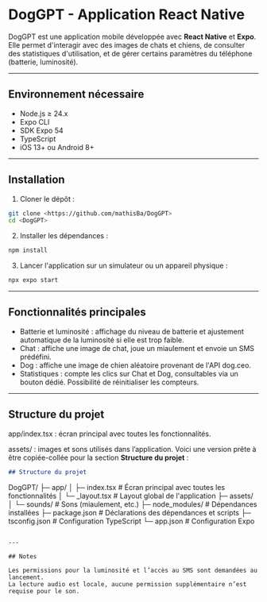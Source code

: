 # DogGPT - Application React Native

DogGPT est une application mobile développée avec **React Native** et **Expo**. Elle permet d'interagir avec des images de chats et chiens, de consulter des statistiques d'utilisation, et de gérer certains paramètres du téléphone (batterie, luminosité).

---

## Environnement nécessaire

- Node.js ≥ 24.x
- Expo CLI
- SDK Expo 54
- TypeScript
- iOS 13+ ou Android 8+

---

## Installation

1. Cloner le dépôt :

```bash
git clone <https://github.com/mathisBa/DogGPT>
cd <DogGPT>
```

2. Installer les dépendances :

```bash
npm install
```

3. Lancer l'application sur un simulateur ou un appareil physique :

```bash
npx expo start
```

---

## Fonctionnalités principales

- Batterie et luminosité : affichage du niveau de batterie et ajustement automatique de la luminosité si elle est trop faible.
- Chat : affiche une image de chat, joue un miaulement et envoie un SMS prédéfini.
- Dog : affiche une image de chien aléatoire provenant de l'API dog.ceo.
- Statistiques : compte les clics sur Chat et Dog, consultables via un bouton dédié. Possibilité de réinitialiser les compteurs.

---

## Structure du projet

app/index.tsx : écran principal avec toutes les fonctionnalités.

assets/ : images et sons utilisés dans l’application.
Voici une version prête à être copiée-collée pour la section **Structure du projet** :

```markdown
## Structure du projet
```

DogGPT/
├─ app/
│ ├─ index.tsx # Écran principal avec toutes les fonctionnalités
│ └─ \_layout.tsx # Layout global de l'application
├─ assets/
│ └─ sounds/ # Sons (miaulement, etc.)
├─ node_modules/ # Dépendances installées
├─ package.json # Déclarations des dépendances et scripts
├─ tsconfig.json # Configuration TypeScript
└─ app.json # Configuration Expo

```

---

## Notes

Les permissions pour la luminosité et l’accès au SMS sont demandées au lancement.
La lecture audio est locale, aucune permission supplémentaire n’est requise pour le son.
```
